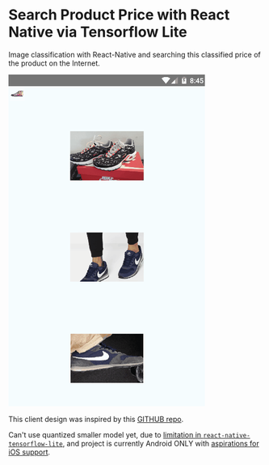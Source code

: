 # Search Product Price with React Native via Tensorflow Lite 

Image classification with React-Native and searching this classified price of the product on the Internet.

![TF Demo](_art/RN_tensor_flow_lite.gif)

This client design was inspired by this [GITHUB repo](https://github.com/GantMan/RN_TF_Lite/tree/master/android).

Can't use quantized smaller model yet, due to [limitation in `react-native-tensorflow-lite`](https://github.com/jazzystring1/react-native-tensorflow-lite/issues/3), and project is currently Android ONLY with [aspirations for iOS support](https://github.com/jazzystring1/react-native-tensorflow-lite/issues/2).
